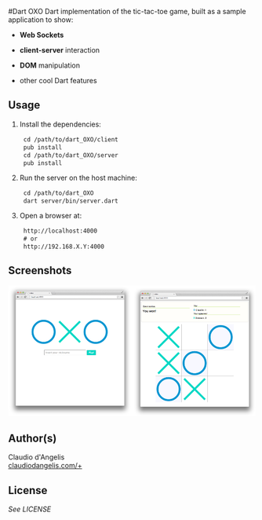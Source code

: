 #Dart OXO
Dart implementation of the tic-tac-toe game, built as a sample application to show:

- **Web Sockets** 

- **client-server** interaction

- **DOM** manipulation

- other cool Dart features

## Usage

1. Install the dependencies:

		cd /path/to/dart_OXO/client
		pub install
		cd /path/to/dart_OXO/server
		pub install
		

2. Run the server on the host machine:

		cd /path/to/dart_OXO
		dart server/bin/server.dart

3. Open a browser at:
	
	
		http://localhost:4000 
		# or
		http://192.168.X.Y:4000
		

## Screenshots
![Screenshot](screenshot.png)

## Author(s)
Claudio d'Angelis  
[claudiodangelis.com/+](http://claudiodangelis.com/+)
## License
_See LICENSE_